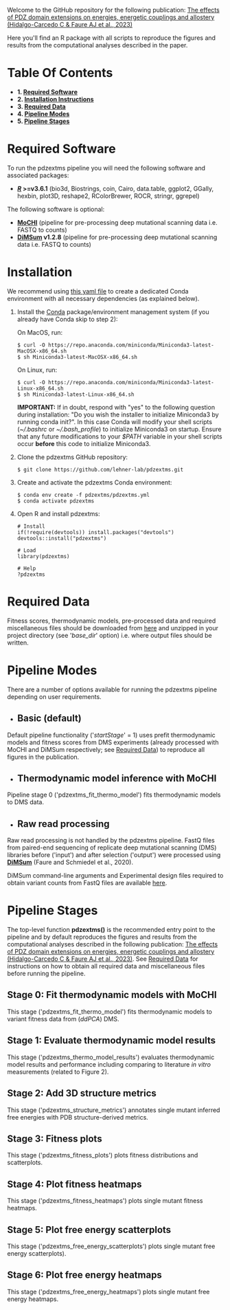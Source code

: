Welcome to the GitHub repository for the following publication: [The effects of PDZ domain extensions on energies, energetic couplings and allostery (Hidalgo-Carcedo C &amp; Faure AJ et al., 2023)]()

Here you'll find an R package with all scripts to reproduce the figures and results from the computational analyses described in the paper.

# Table Of Contents

* **1. [Required Software](#required-software)**
* **2. [Installation Instructions](#installation-instructions)**
* **3. [Required Data](#required-data)**
* **4. [Pipeline Modes](#pipeline-modes)**
* **5. [Pipeline Stages](#pipeline-stages)**

# Required Software

To run the pdzextms pipeline you will need the following software and associated packages:

* **[_R_](https://www.r-project.org/) >=v3.6.1** (bio3d, Biostrings, coin, Cairo, data.table, ggplot2, GGally, hexbin, plot3D, reshape2, RColorBrewer, ROCR, stringr, ggrepel)

The following software is optional:

* **[MoCHI](https://github.com/lehner-lab/MoCHI)** (pipeline for pre-processing deep mutational scanning data i.e. FASTQ to counts)
* **[DiMSum](https://github.com/lehner-lab/DiMSum) v1.2.8** (pipeline for pre-processing deep mutational scanning data i.e. FASTQ to counts)

# Installation

We recommend using [this yaml file](pdzextms.yaml) to create a dedicated Conda environment with all necessary dependencies (as explained below).

1. Install the [Conda](https://docs.conda.io/) package/environment management system (if you already have Conda skip to step 2):

   On MacOS, run:
   ```
   $ curl -O https://repo.anaconda.com/miniconda/Miniconda3-latest-MacOSX-x86_64.sh
   $ sh Miniconda3-latest-MacOSX-x86_64.sh
   ```
   On Linux, run:
   ```
   $ curl -O https://repo.anaconda.com/miniconda/Miniconda3-latest-Linux-x86_64.sh
   $ sh Miniconda3-latest-Linux-x86_64.sh
   ```

   **IMPORTANT:** If in doubt, respond with "yes" to the following question during installation: "Do you wish the installer to initialize Miniconda3 by running conda init?". In this case Conda will modify your shell scripts (*~/.bashrc* or *~/.bash_profile*) to initialize Miniconda3 on startup. Ensure that any future modifications to your *$PATH* variable in your shell scripts occur **before** this code to initialize Miniconda3.

2. Clone the pdzextms GitHub repository:
   ```
   $ git clone https://github.com/lehner-lab/pdzextms.git
   ```

3. Create and activate the pdzextms Conda environment:
   ```
   $ conda env create -f pdzextms/pdzextms.yml
   $ conda activate pdzextms
   ```

4. Open R and install pdzextms:
   ```
   # Install
   if(!require(devtools)) install.packages("devtools")
   devtools::install("pdzextms")

   # Load
   library(pdzextms)

   # Help
   ?pdzextms
   ```

# Required Data

Fitness scores, thermodynamic models, pre-processed data and required miscellaneous files should be downloaded from [here]() and unzipped in your project directory (see '_base_dir_' option) i.e. where output files should be written.

# Pipeline Modes

There are a number of options available for running the pdzextms pipeline depending on user requirements.

* ## Basic (default)

Default pipeline functionality ('_startStage_' = 1) uses prefit thermodynamic models and fitness scores from DMS experiments (already processed with MoCHI and DiMSum respectively; see [Required Data](#required-data)) to reproduce all figures in the publication.

* ## Thermodynamic model inference with MoCHI

Pipeline stage 0 ('pdzextms_fit_thermo_model') fits thermodynamic models to DMS data. 

* ## Raw read processing

Raw read processing is not handled by the pdzextms pipeline. FastQ files from paired-end sequencing of replicate deep mutational scanning (DMS) libraries before ('input') and after selection ('output') were processed using **[DiMSum](https://github.com/lehner-lab/DiMSum)** (Faure and Schmiedel et al., 2020).

DiMSum command-line arguments and Experimental design files required to obtain variant counts from FastQ files are available [here]().

# Pipeline Stages

The top-level function **pdzextms()** is the recommended entry point to the pipeline and by default reproduces the figures and results from the computational analyses described in the following publication: [The effects of PDZ domain extensions on energies, energetic couplings and allostery (Hidalgo-Carcedo C &amp; Faure AJ et al., 2023)](). See [Required Data](#required-data) for instructions on how to obtain all required data and miscellaneous files before running the pipeline.

## Stage 0: Fit thermodynamic models with MoCHI

This stage ('pdzextms_fit_thermo_model') fits thermodynamic models to variant fitness data from (_ddPCA_) DMS.

## Stage 1: Evaluate thermodynamic model results

This stage ('pdzextms_thermo_model_results') evaluates thermodynamic model results and performance including comparing to literature _in vitro_ measurements (related to Figure 2).

## Stage 2: Add 3D structure metrics

This stage ('pdzextms_structure_metrics') annotates single mutant inferred free energies with PDB structure-derived metrics.

## Stage 3: Fitness plots

This stage ('pdzextms_fitness_plots') plots fitness distributions and scatterplots.

## Stage 4: Plot fitness heatmaps

This stage ('pdzextms_fitness_heatmaps') plots single mutant fitness heatmaps.

## Stage 5: Plot free energy scatterplots

This stage ('pdzextms_free_energy_scatterplots') plots single mutant free energy scatterplots).

## Stage 6: Plot free energy heatmaps

This stage ('pdzextms_free_energy_heatmaps') plots single mutant free energy heatmaps.

